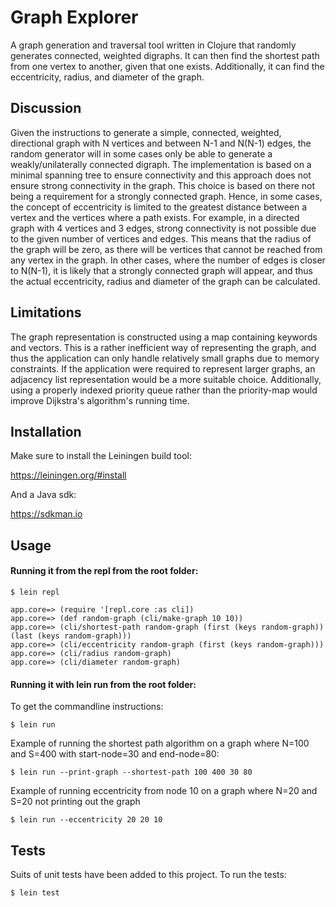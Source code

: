 # Graph Explorer

A graph generation and traversal tool written in Clojure that randomly generates connected, weighted digraphs. 
It can then find the shortest path from one vertex to another, given that one exists. 
Additionally, it can find the eccentricity, radius, and diameter of the graph.

## Discussion

Given the instructions to generate a simple, connected, weighted, directional graph with N vertices and
between N-1 and N(N-1) edges, the random generator will in some cases only be able to generate a weakly/unilaterally
connected digraph. The implementation is based on a minimal spanning tree to ensure connectivity and this approach
does not ensure strong connectivity in the graph. This choice is based on there not being a requirement for a strongly 
connected graph.
Hence, in some cases, the concept of eccentricity is limited to the greatest
distance between a vertex and the vertices where a path exists.
For example, in a directed graph with 4 vertices and 3 edges, strong connectivity is not possible due to the given
number of vertices and edges. This means that the radius of the graph will
be zero, as there will be vertices that cannot be reached from any vertex in the graph.
In other cases, where the number of edges is closer to N(N-1), it is likely that a strongly connected graph will appear, 
and thus the actual eccentricity, radius and diameter of the graph can be calculated.

## Limitations

The graph representation is constructed using a map containing keywords and vectors. This is a rather inefficient
way of representing the graph, and thus the application can only handle relatively small graphs due to memory 
constraints. If the application were required to represent larger graphs, an adjacency list representation would 
be a more suitable choice. Additionally, using a properly indexed priority queue rather than the priority-map 
would improve Dijkstra's algorithm's running time.

## Installation

Make sure to install the Leiningen build tool:

https://leiningen.org/#install

And a Java sdk:

https://sdkman.io

## Usage

#### Running it from the repl from the root folder:

    $ lein repl

    app.core=> (require '[repl.core :as cli])
    app.core=> (def random-graph (cli/make-graph 10 10))
    app.core=> (cli/shortest-path random-graph (first (keys random-graph)) (last (keys random-graph)))
    app.core=> (cli/eccentricity random-graph (first (keys random-graph)))
    app.core=> (cli/radius random-graph)
    app.core=> (cli/diameter random-graph)

#### Running it with lein run from the root folder:

To get the commandline instructions:

    $ lein run  

Example of running the shortest path algorithm on a graph where N=100 and S=400 with start-node=30 and end-node=80:

    $ lein run --print-graph --shortest-path 100 400 30 80 

Example of running eccentricity from node 10 on a graph where N=20 and S=20 not printing out the graph

    $ lein run --eccentricity 20 20 10 

## Tests

Suits of unit tests have been added to this project.
To run the tests:

    $ lein test
